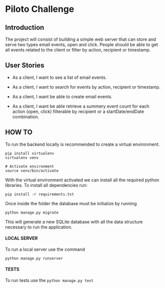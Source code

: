 # Piloto Challenge

## Introduction

The project will consist of building a simple web server that can store and serve two types email events, open and click. People should be able to get all events related to the client or filter by action, recipient or timestamp.

## User Stories

- As a client, I want to see a list of email events.

- As a client, I want to search for events by action, recipient or timestamp.

- As a client, I want be able to create email events.

- As a client, I want be able retrieve a summery event count for each action (open, click) filterable by recipient or a startDate/endDate combination.

## HOW TO

To run the backend locally is recommended to create a virtual environment.

```
pip install virtualenv
virtualenv venv

# Activate environment
source venv/bin/activate
```

With the virtual environment activated we can install all the required python libraries. To install all dependencies run:

```
pip install -r requirements.txt
```

Once inside the folder the database must be initialize by running

```
python manage.py migrate
```

This will generate a new SQLite database with all the data structure necessary to run the application.

#### LOCAL SERVER

To run a local server use the command

```
python manage.py runserver
```

#### TESTS

To run tests use the `python manage.py test`
